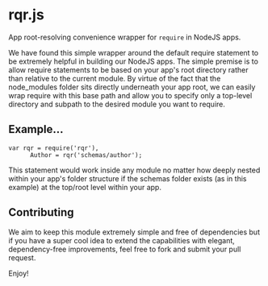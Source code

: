 # rqr.js

App root-resolving convenience wrapper for `require` in NodeJS apps.

We have found this simple wrapper around the default require statement to be
extremely helpful in building our NodeJS apps. The simple premise is to allow
require statements to be based on your app's root directory rather than relative
to the current module. By virtue of the fact that the node_modules folder sits
directly underneath your app root, we can easily wrap require with this base
path and allow you to specify only a top-level directory and subpath to the
desired module you want to require.

## Example...

```
var rqr = require('rqr'),
      Author = rqr('schemas/author');
```

This statement would work inside any module no matter how deeply nested within
your app's folder structure if the schemas folder exists (as in this example)
at the top/root level within your app.

## Contributing

We aim to keep this module extremely simple and free of dependencies but if you
have a super cool idea to extend the capabilities with elegant, dependency-free
improvements, feel free to fork and submit your pull request.

Enjoy!
